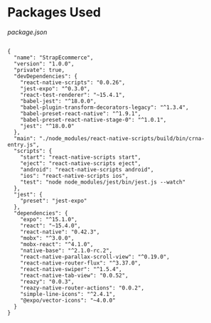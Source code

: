 # Packages Used

_package.json_

<pre class="line-numbers"><code class="language-json">
{
  "name": "StrapEcommerce",
  "version": "1.0.0",
  "private": true,
  "devDependencies": {
    "react-native-scripts": "0.0.26",
    "jest-expo": "^0.3.0",
    "react-test-renderer": "~15.4.1",
    "babel-jest": "^18.0.0",
    "babel-plugin-transform-decorators-legacy": "^1.3.4",
    "babel-preset-react-native": "^1.9.1",
    "babel-preset-react-native-stage-0": "^1.0.1",
    "jest": "^18.0.0"
  },
  "main": "./node_modules/react-native-scripts/build/bin/crna-entry.js",
  "scripts": {
    "start": "react-native-scripts start",
    "eject": "react-native-scripts eject",
    "android": "react-native-scripts android",
    "ios": "react-native-scripts ios",
    "test": "node node_modules/jest/bin/jest.js --watch"
  },
  "jest": {
    "preset": "jest-expo"
  },
  "dependencies": {
    "expo": "^15.1.0",
    "react": "~15.4.0",
    "react-native": "0.42.3",
    "mobx": "^3.0.0",
    "mobx-react": "^4.1.0",
    "native-base": "^2.1.0-rc.2",
    "react-native-parallax-scroll-view": "^0.19.0",
    "react-native-router-flux": "^3.37.0",
    "react-native-swiper": "^1.5.4",
    "react-native-tab-view": "0.0.52",
    "reazy": "0.0.3",
    "reazy-native-router-actions": "0.0.2",
    "simple-line-icons": "^2.4.1",
    "@expo/vector-icons": "~4.0.0"
  }
}</code></pre>
